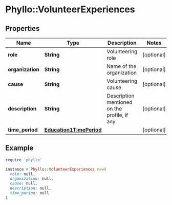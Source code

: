 # Phyllo::VolunteerExperiences

## Properties

| Name | Type | Description | Notes |
| ---- | ---- | ----------- | ----- |
| **role** | **String** | Volunteering role | [optional] |
| **organization** | **String** | Name of the organization | [optional] |
| **cause** | **String** | Volunteering cause | [optional] |
| **description** | **String** | Description mentioned on the profile, if any | [optional] |
| **time_period** | [**Education1TimePeriod**](Education1TimePeriod.md) |  | [optional] |

## Example

```ruby
require 'phyllo'

instance = Phyllo::VolunteerExperiences.new(
  role: null,
  organization: null,
  cause: null,
  description: null,
  time_period: null
)
```

